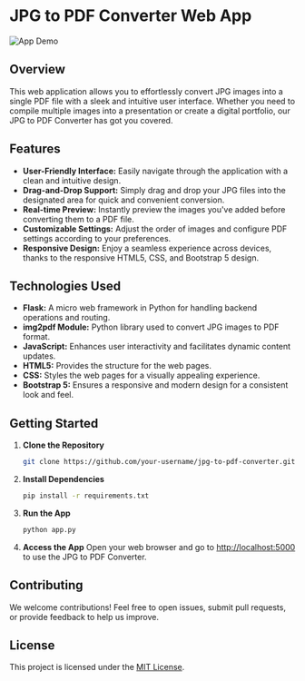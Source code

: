 # JPG to PDF Converter Web App

![App Demo](link/to/demo.gif)

## Overview

This web application allows you to effortlessly convert JPG images into a single PDF file with a sleek and intuitive user interface. Whether you need to compile multiple images into a presentation or create a digital portfolio, our JPG to PDF Converter has got you covered.

## Features

- **User-Friendly Interface:** Easily navigate through the application with a clean and intuitive design.
- **Drag-and-Drop Support:** Simply drag and drop your JPG files into the designated area for quick and convenient conversion.
- **Real-time Preview:** Instantly preview the images you've added before converting them to a PDF file.
- **Customizable Settings:** Adjust the order of images and configure PDF settings according to your preferences.
- **Responsive Design:** Enjoy a seamless experience across devices, thanks to the responsive HTML5, CSS, and Bootstrap 5 design.

## Technologies Used

- **Flask:** A micro web framework in Python for handling backend operations and routing.
- **img2pdf Module:** Python library used to convert JPG images to PDF format.
- **JavaScript:** Enhances user interactivity and facilitates dynamic content updates.
- **HTML5:** Provides the structure for the web pages.
- **CSS:** Styles the web pages for a visually appealing experience.
- **Bootstrap 5:** Ensures a responsive and modern design for a consistent look and feel.

## Getting Started

1. **Clone the Repository**
    ```bash
    git clone https://github.com/your-username/jpg-to-pdf-converter.git
    ```

2. **Install Dependencies**
    ```bash
    pip install -r requirements.txt
    ```

3. **Run the App**
    ```bash
    python app.py
    ```

4. **Access the App**
    Open your web browser and go to [http://localhost:5000](http://localhost:5000) to use the JPG to PDF Converter.

## Contributing

We welcome contributions! Feel free to open issues, submit pull requests, or provide feedback to help us improve.

## License

This project is licensed under the [MIT License](LICENSE).
